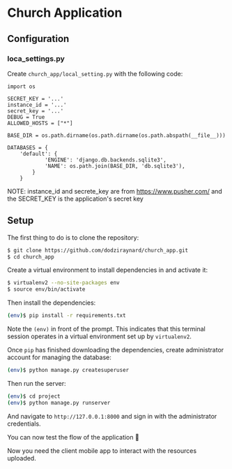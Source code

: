 # Church Application

## Configuration

### loca_settings.py
Create `church_app/local_setting.py` with the following code:
```sss
import os

SECRET_KEY = '...'
instance_id = '...'
secret_key = '...'
DEBUG = True
ALLOWED_HOSTS = ["*"]

BASE_DIR = os.path.dirname(os.path.dirname(os.path.abspath(__file__)))
    
DATABASES = {
    'default': {
            'ENGINE': 'django.db.backends.sqlite3',
            'NAME': os.path.join(BASE_DIR, 'db.sqlite3'),
        }
    }
```

NOTE: 
instance_id and secrete_key are from https://www.pusher.com/
and the SECRET_KEY is the application's secret key


## Setup

The first thing to do is to clone the repository:

```sh
$ git clone https://github.com/dodziraynard/church_app.git
$ cd church_app
```

Create a virtual environment to install dependencies in and activate it:

```sh
$ virtualenv2 --no-site-packages env
$ source env/bin/activate
```

Then install the dependencies:

```sh
(env)$ pip install -r requirements.txt
```
Note the `(env)` in front of the prompt. This indicates that this terminal
session operates in a virtual environment set up by `virtualenv2`.

Once `pip` has finished downloading the dependencies, create administrator account for managing the database:

```sh
(env)$ python manage.py createsuperuser
```

Then run the server:
```sh
(env)$ cd project
(env)$ python manage.py runserver
```
And navigate to `http://127.0.0.1:8000` and sign in with the administrator credentials.

You can now test the flow of the application 🙂


Now you need the client mobile app to interact with the resources uploaded.